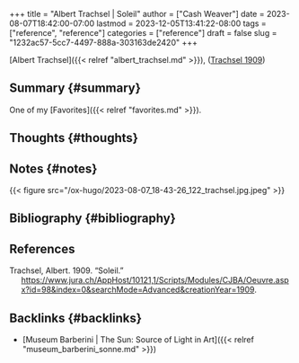 +++
title = "Albert Trachsel | Soleil"
author = ["Cash Weaver"]
date = 2023-08-07T18:42:00-07:00
lastmod = 2023-12-05T13:41:22-08:00
tags = ["reference", "reference"]
categories = ["reference"]
draft = false
slug = "1232ac57-5cc7-4497-888a-303163de2420"
+++

[Albert Trachsel]({{< relref "albert_trachsel.md" >}}), (<a href="#citeproc_bib_item_1">Trachsel 1909</a>)


## Summary {#summary}

One of my [Favorites]({{< relref "favorites.md" >}}).


## Thoughts {#thoughts}


## Notes {#notes}

{{< figure src="/ox-hugo/2023-08-07_18-43-26_122_trachsel.jpg.jpeg" >}}


## Bibliography {#bibliography}

## References

<style>.csl-entry{text-indent: -1.5em; margin-left: 1.5em;}</style><div class="csl-bib-body">
  <div class="csl-entry"><a id="citeproc_bib_item_1"></a>Trachsel, Albert. 1909. “Soleil.” <a href="https://www.jura.ch/AppHost/10121,1/Scripts/Modules/CJBA/Oeuvre.aspx?id=98&index=0&searchMode=Advanced&creationYear=1909">https://www.jura.ch/AppHost/10121,1/Scripts/Modules/CJBA/Oeuvre.aspx?id=98&#38;index=0&#38;searchMode=Advanced&#38;creationYear=1909</a>.</div>
</div>


## Backlinks {#backlinks}

-   [Museum Barberini | The Sun: Source of Light in Art]({{< relref "museum_barberini_sonne.md" >}})
